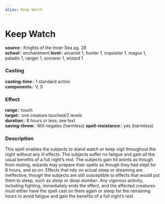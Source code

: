 ```yaml
---
alias: Keep Watch
---
```


# Keep Watch 

**source**:: Knights of the Inner Sea pg. 28  
**school**:: enchantment
**level**:: arcanist 1, hunter 1, inquisitor 1, magus 1, paladin 1, ranger 1, sorcerer 1, wizard 1

### Casting 

**casting-time**:: 1 standard action  
**components**:: V, S

### Effect 

**range**:: touch  
**target**:: one creature touched/2 levels  
**duration**:: 8 hours or less; see text  
**saving-throw**:: Will negates (harmless)
**spell-resistance**:: yes (harmless)

### Description 

This spell enables the subjects to stand watch or keep vigil throughout the night without any ill effects. The subjects suffer no fatigue and gain all the usual benefits of a full night’s rest. The subjects gain hit points as though from resting, wizards may prepare their spells as though they had slept for 8 hours, and so on. Effects that rely on actual sleep or dreaming are ineffective, though the subjects are still susceptible to effects that would put them to sleep, such as *sleep* or *deep slumber*. Any vigorous activity, including fighting, immediately ends the effect, and the affected creatures must either have the spell cast on them again or sleep for the remaining hours to avoid fatigue and gain the benefits of a full night’s rest.

